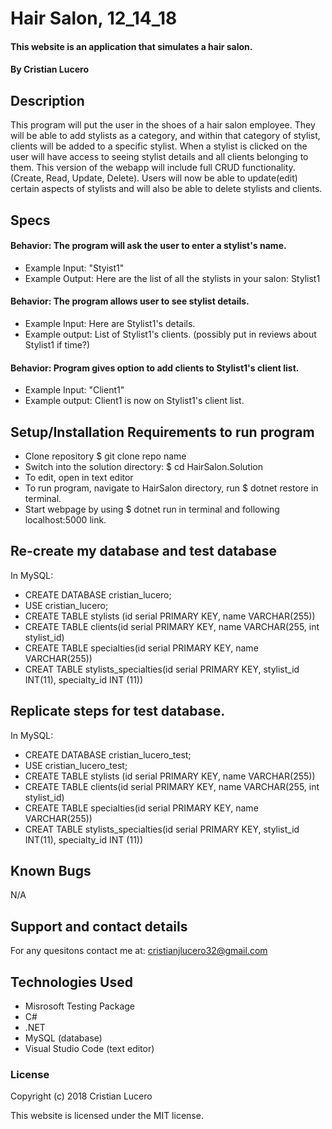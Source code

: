 # Hair Salon, 12_14_18

#### This website is an application that simulates a hair salon.

#### By Cristian Lucero

## Description
This program will put the user in the shoes of a hair salon employee. They will be able to add stylists as a category, and within that category of stylist, clients will be added to a specific stylist. When a stylist is clicked on the user will have access to seeing stylist details and all clients belonging to them. This version of the webapp will include full CRUD functionality. (Create, Read, Update, Delete). Users will now be able to update(edit) certain aspects of stylists and will also be able to delete stylists and clients.

## Specs
#### Behavior: The program will ask the user to enter a stylist's name.
* Example Input: "Styist1"
* Example Output: Here are the list of all the stylists in your salon: Stylist1
#### Behavior: The program allows user to see stylist details.
* Example Input: Here are Stylist1's details. 
* Example output: List of Stylist1's clients. (possibly put in reviews about Stylist1 if time?) 
#### Behavior: Program gives option to add clients to Stylist1's client list.
* Example Input: "Client1"
* Example output: Client1 is now on Stylist1's client list. 


## Setup/Installation Requirements to run program
* Clone repository $ git clone repo name
* Switch into the solution directory: $ cd HairSalon.Solution
* To edit, open in text editor
* To run program, navigate to HairSalon directory, run $ dotnet restore in terminal. 
* Start webpage by using $ dotnet run in terminal and following localhost:5000 link.

## Re-create my database and test database
In MySQL:
* CREATE DATABASE cristian_lucero;
* USE cristian_lucero;
* CREATE TABLE stylists (id serial PRIMARY KEY, name VARCHAR(255))
* CREATE TABLE clients(id serial PRIMARY KEY, name VARCHAR(255, int stylist_id)
* CREATE TABLE specialties(id serial PRIMARY KEY, name VARCHAR(255))
* CREAT TABLE stylists_specialties(id serial PRIMARY KEY, stylist_id INT(11), specialty_id INT (11))
## Replicate steps for test database.
In MySQL:
* CREATE DATABASE cristian_lucero_test;
* USE cristian_lucero_test;
* CREATE TABLE stylists (id serial PRIMARY KEY, name VARCHAR(255))
* CREATE TABLE clients(id serial PRIMARY KEY, name VARCHAR(255, int stylist_id)
* CREATE TABLE specialties(id serial PRIMARY KEY, name VARCHAR(255))
* CREAT TABLE stylists_specialties(id serial PRIMARY KEY, stylist_id INT(11), specialty_id INT (11))




## Known Bugs
N/A


## Support and contact details

For any quesitons contact me at: cristianjlucero32@gmail.com

## Technologies Used

* Misrosoft Testing Package
* C#
* .NET
* MySQL (database)
* Visual Studio Code (text editor)




### License

Copyright (c) 2018 Cristian Lucero

This website is licensed under the MIT license.